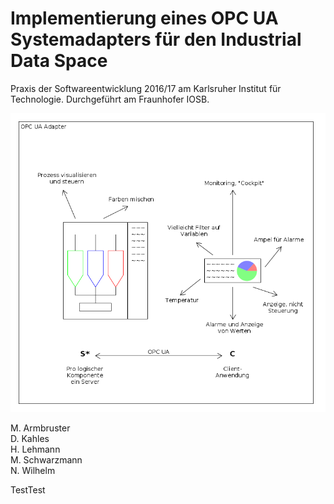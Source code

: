 # Implementierung eines OPC UA Systemadapters für den Industrial Data Space

Praxis der Softwareentwicklung 2016/17 am Karlsruher Institut für Technologie. Durchgeführt am Fraunhofer IOSB.

![Systemskizze](https://github.com/ByteHamster/PSE/blob/master/system-sketch.png)

M. Armbruster  
D. Kahles  
H. Lehmann  
M. Schwarzmann  
N. Wilhelm  

TestTest
